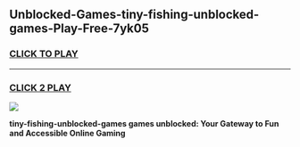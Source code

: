
## Unblocked-Games-tiny-fishing-unblocked-games-Play-Free-7yk05
<h3>
<a href="https://premium76.site?title=tiny-fishing-unblocked-games&ref=23A">CLICK TO PLAY</a></h3>
<hr>

<h3>
<a href="https://premium76.site?title=tiny-fishing-unblocked-games&ref=23A">CLICK 2 PLAY</a>
  
</h3>

<a href="https://premium76.site?title=tiny-fishing-unblocked-games&ref=23A"><img src="https://clearcache.store/games.png"></a>


**tiny-fishing-unblocked-games games unblocked: Your Gateway to Fun and Accessible Online Gaming**
